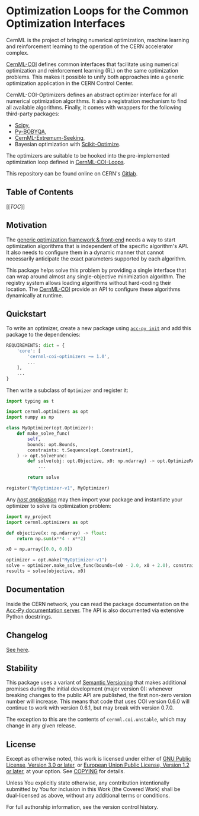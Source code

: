 <!--
SPDX-FileCopyrightText: 2023 GSI Helmholtzzentrum für Schwerionenforschung
SPDX-FileNotice: All rights not expressly granted are reserved.

SPDX-License-Identifier: GPL-3.0-or-later OR EUPL-1.2+
-->

Optimization Loops for the Common Optimization Interfaces
=========================================================

CernML is the project of bringing numerical optimization, machine learning and
reinforcement learning to the operation of the CERN accelerator complex.

[CernML-COI][] defines common interfaces that facilitate using numerical
optimization and reinforcement learning (RL) on the same optimization problems.
This makes it possible to unify both approaches into a generic optimization
application in the CERN Control Center.

CernML-COI-Optimizers defines an abstract optimizer interface for all numerical
optimization algorithms. It also a registration mechanism to find all
available algorithms. Finally, it comes with wrappers for the following
third-party packages:

- [Scipy][],
- [Py-BOBYQA][],
- [CernML-Extremum-Seeking][],
- Bayesian optimization with [Scikit-Optimize][].

The optimizers are suitable to be hooked into the pre-implemented optimization
loop defined in [CernML-COI-Loops][].

This repository can be found online on CERN's [Gitlab][].

[Gitlab]: https://gitlab.cern.ch/geoff/cernml-coi-optimizers/
[CernML-COI]: https://gitlab.cern.ch/geoff/cernml-coi/
[CernML-COI-Loops]: https://gitlab.cern.ch/geoff/cernml-coi-loops/
[CernML-Extremum-Seeking]: https://gitlab.cern.ch/geoff/optimizers/cernml-extremum-seeking
[Scipy]: https://docs.scipy.org/doc/scipy/reference/generated/scipy.optimize.minimize.html
[Py-BOBYQA]: https://numericalalgorithmsgroup.github.io/pybobyqa/
[Scikit-Optimize]: https://scikit-optimize.github.io/stable/modules/generated/skopt.gp_minimize.html

Table of Contents
-----------------

[[_TOC_]]

Motivation
----------

The [generic optimization framework & front-end][GeOFF] needs a way to start
optimization algorithms that is independent of the specific algorithm's API. It
also needs to configure them in a dynamic manner that cannot necessarily
anticipate the exact parameters supported by each algorithm.

This package helps solve this problem by providing a single interface that can
wrap around almost any single-objective minimization algorithm. The registry
system allows loading algorithms without hard-coding their location. The
[CernML-COI][] provide an API to configure these algorithms dynamically at
runtime.

Quickstart
----------

To write an optimizer, create a new package using [`acc-py init`][] and add
this package to the dependencies:

```python
REQUIREMENTS: dict = {
    'core': [
        'cernml-coi-optimizers ~= 1.0',
        ...
    ],
    ...
}
```

[`acc-py init`]: https://wikis.cern.ch/display/ACCPY/Getting+started+with+Acc-Py#GettingstartedwithAccPy-StartinganewPythonproject

Then write a subclass of `Optimizer` and register it:

```python
import typing as t

import cernml.optimizers as opt
import numpy as np

class MyOptimizer(opt.Optimizer):
    def make_solve_func(
        self,
        bounds: opt.Bounds,
        constraints: t.Sequence[opt.Constraint],
    ) -> opt.SolveFunc:
        def solve(obj: opt.Objective, x0: np.ndarray) -> opt.OptimizeResult:
            ...

        return solve

register("MyOptimizer-v1", MyOptimizer)
```

Any [*host application*][GeOFF] may then import your package and instantiate
your optimizer to solve its optimization problem:

```python
import my_project
import cernml.optimizers as opt

def objective(x: np.ndarray) -> float:
    return np.sum(x**4 - x**2)

x0 = np.array([0.0, 0.0])

optimizer = opt.make("MyOptimizer-v1")
solve = optimizer.make_solve_func(bounds=(x0 - 2.0, x0 + 2.0), constraints=[])
results = solve(objective, x0)
```

[GeOFF]: https://gitlab.cern.ch/geoff/geoff-app

Documentation
-------------

Inside the CERN network, you can read the package documentation on the [Acc-Py
documentation server][acc-py-docs]. The API is also documented via extensive
Python docstrings.

[acc-py-docs]: https://acc-py.web.cern.ch/gitlab/geoff/cernml-coi-optimizers/

Changelog
---------

[See here](https://acc-py.web.cern.ch/gitlab/geoff/cernml-coi-optimizers/docs/stable/changelog.html).

Stability
---------

This package uses a variant of [Semantic Versioning](https://semver.org/) that
makes additional promises during the initial development (major version 0):
whenever breaking changes to the public API are published, the first non-zero
version number will increase. This means that code that uses COI version 0.6.0
will continue to work with version 0.6.1, but may break with version 0.7.0.

The exception to this are the contents of `cernml.coi.unstable`, which may
change in any given release.

License
-------

Except as otherwise noted, this work is licensed under either of [GNU Public
License, Version 3.0 or later](LICENSES/GPL-3.0-or-later.txt), or [European
Union Public License, Version 1.2 or later](LICENSES/EUPL-1.2.txt), at your
option. See [COPYING](COPYING) for details.

Unless You explicitly state otherwise, any contribution intentionally submitted
by You for inclusion in this Work (the Covered Work) shall be dual-licensed as
above, without any additional terms or conditions.

For full authorship information, see the version control history.
